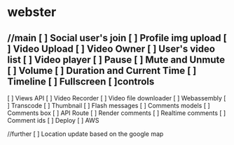 # webster

//main
[ ] Social user's join
[ ] Profile img upload
[ ] Video Upload
[ ] Video Owner
[ ] User's video list
[ ] Video player
[ ] Pause
[ ] Mute and Unmute
[ ] Volume
[ ] Duration and Current Time
[ ] Timeline
[ ] Fullscreen
[ ]controls
---------------------
[ ] Views API
[ ] Video Recorder
[ ] Video file downloader
[ ] Webassembly
[ ] Transcode
[ ] Thumbnail
[ ] Flash messages
[ ] Comments models
[ ] Comments box
[ ] API Route
[ ] Render comments
[ ] Realtime comments
[ ] Comment ids
[ ] Deploy
[ ] AWS
 

 //further
 [ ] Location update based on the google map
